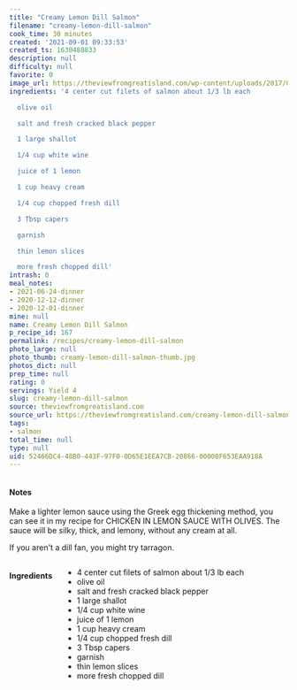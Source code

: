 ```yaml
---
title: "Creamy Lemon Dill Salmon"
filename: "creamy-lemon-dill-salmon"
cook_time: 30 minutes
created: '2021-09-01 09:33:53'
created_ts: 1630488833
description: null
difficulty: null
favorite: 0
image_url: https://theviewfromgreatisland.com/wp-content/uploads/2017/09/creamy-lemon-dill-salmon-4527-September-25-2017-350x525.jpg
ingredients: '4 center cut filets of salmon about 1/3 lb each

  olive oil

  salt and fresh cracked black pepper

  1 large shallot

  1/4 cup white wine

  juice of 1 lemon

  1 cup heavy cream

  1/4 cup chopped fresh dill

  3 Tbsp capers

  garnish

  thin lemon slices

  more fresh chopped dill'
intrash: 0
meal_notes:
- 2021-06-24-dinner
- 2020-12-12-dinner
- 2020-12-01-dinner
mine: null
name: Creamy Lemon Dill Salmon
p_recipe_id: 167
permalink: /recipes/creamy-lemon-dill-salmon
photo_large: null
photo_thumb: creamy-lemon-dill-salmon-thumb.jpg
photos_dict: null
prep_time: null
rating: 0
servings: Yield 4
slug: creamy-lemon-dill-salmon
source: theviewfromgreatisland.com
source_url: https://theviewfromgreatisland.com/creamy-lemon-dill-salmon/
tags:
- salmon
total_time: null
type: null
uid: 52466DC4-48B0-443F-97F0-0D65E1EEA7CB-20866-00000F653EAA918A
---
```

<div class="columns large-7 small-12" id="writeup">		<div id="notes"><h4>Notes</h4>
<div class="box box-notes"><p>Make a lighter lemon sauce using the Greek egg thickening method, you can see it in my recipe for CHICKEN IN LEMON SAUCE WITH OLIVES. The sauce will be silky, thick, and lemony, without any cream at all.</p>
<p>If you aren't a dill fan, you might try tarragon.</p>
</div></div>	</div><!-- #writeup -->
</div><!-- #row-one -->
<div class="row" id="row-two">	<div class="columns large-4 small-12" id="ingredients"><h4>Ingredients</h4><div class="box box-ingredients content"><ul>
<li>4 center cut filets of salmon about 1/3 lb each</li>
<li>olive oil</li>
<li>salt and fresh cracked black pepper</li>
<li>1 large shallot</li>
<li>1/4 cup white wine</li>
<li>juice of 1 lemon</li>
<li>1 cup heavy cream</li>
<li>1/4 cup chopped fresh dill</li>
<li>3 Tbsp capers</li>
<li>garnish</li>
<li>thin lemon slices</li>
<li>more fresh chopped dill</li>
</ul>
</div>	</div>	<div class="columns large-6 small-12" id="directions">	</div>